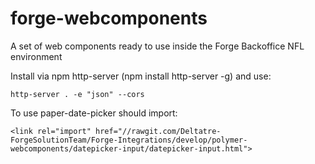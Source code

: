 # forge-webcomponents
A set of web components ready to use inside the Forge Backoffice NFL environment

Install via npm http-server (npm install http-server -g) and use:

    http-server . -e "json" --cors

To use paper-date-picker should import:

    <link rel="import" href="//rawgit.com/Deltatre-ForgeSolutionTeam/Forge-Integrations/develop/polymer-webcomponents/datepicker-input/datepicker-input.html">
